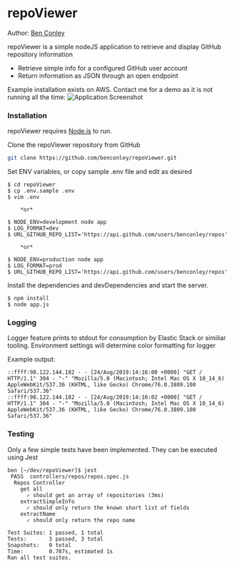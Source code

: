 # repoViewer
Author: [Ben Conley](http://benconley.net/)

repoViewer is a simple nodeJS application to retrieve and display GitHub repository information
  - Retrieve simple info for a configured GitHub user account
  - Return information as JSON through an open endpoint

Example installation exists on AWS. Contact me for a demo as it is not running all the time:
![Application Screenshot](http://teamshocker.com/pics/dev/thumb_repoViewer.png)


### Installation
repoViewer requires [Node.js](https://nodejs.org/) to run.

Clone the repoViewer repository from GitHub
```sh
git clone https://github.com/benconley/repoViewer.git
```
Set ENV variables, or copy sample .env file and edit as desired
```
$ cd repoViewer
$ cp .env.sample .env
$ vim .env

    *or*

$ NODE_ENV=development node app
$ LOG_FORMAT=dev
$ URL_GITHUB_REPO_LIST='https://api.github.com/users/benconley/repos'

    *or*

$ NODE_ENV=production node app
$ LOG_FORMAT=prod
$ URL_GITHUB_REPO_LIST='https://api.github.com/users/benconley/repos'
```
Install the dependencies and devDependencies and start the server.
```
$ npm install
$ node app.js
```
### Logging
Logger feature prints to stdout for consumption by Elastic Stack or similiar tooling. Environment settings will determine color formatting for logger

Example output:
```
::ffff:98.122.144.182 - - [24/Aug/2019:14:16:00 +0000] "GET / HTTP/1.1" 304 - "-" "Mozilla/5.0 (Macintosh; Intel Mac OS X 10_14_6) AppleWebKit/537.36 (KHTML, like Gecko) Chrome/76.0.3809.100 Safari/537.36"
::ffff:98.122.144.182 - - [24/Aug/2019:14:16:02 +0000] "GET / HTTP/1.1" 304 - "-" "Mozilla/5.0 (Macintosh; Intel Mac OS X 10_14_6) AppleWebKit/537.36 (KHTML, like Gecko) Chrome/76.0.3809.100 Safari/537.36"
```
### Testing
Only a few simple tests have been implemented. They can be executed using Jest
```
ben [~/dev/repoViewer]$ jest
 PASS  controllers/repos/repos.spec.js
  Repos Controller
    get all
      ✓ should get an array of repositories (3ms)
    extractSimpleInfo
      ✓ should only return the known short list of fields
    extractName
      ✓ should only return the repo name

Test Suites: 1 passed, 1 total
Tests:       3 passed, 3 total
Snapshots:   0 total
Time:        0.787s, estimated 1s
Ran all test suites.
```
